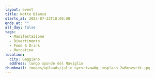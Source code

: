 ```yaml
---
layout: event
title: Notte Bianca
starts_at: 2023-07-22T18:00:00
ends_at: ""
all_day: false
tags:
  - Manifestazione
  - Divertimento
  - Food & Drink
  - Mercatino
location:
  city: Gaggiano
  address: lungo sponde del Naviglio
thumbnail: images/uploads/julie_nyrsrivaw0q_unsplash_2w6mnvyrik.jpg
---
```

